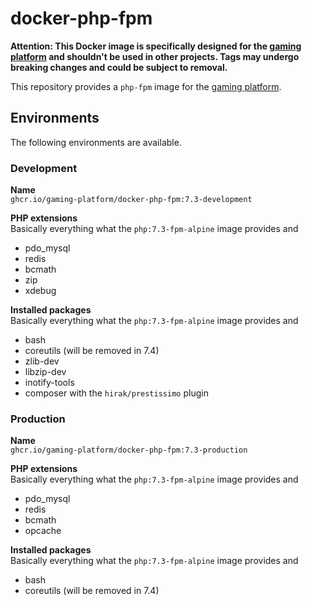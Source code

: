 # docker-php-fpm

__Attention: This Docker image is specifically designed for the
[gaming platform](https://github.com/gaming-platform)
and shouldn't be used in other projects. Tags may undergo
breaking changes and could be subject to removal.__

This repository provides a `php-fpm` image for the
[gaming platform](https://github.com/gaming-platform).

## Environments

The following environments are available.

### Development

__Name__  
`ghcr.io/gaming-platform/docker-php-fpm:7.3-development`

__PHP extensions__  
Basically everything what the `php:7.3-fpm-alpine` image provides and
* pdo_mysql
* redis
* bcmath
* zip
* xdebug

__Installed packages__  
Basically everything what the `php:7.3-fpm-alpine` image provides and
* bash
* coreutils (will be removed in 7.4)
* zlib-dev
* libzip-dev
* inotify-tools
* composer with the `hirak/prestissimo` plugin

### Production

__Name__  
`ghcr.io/gaming-platform/docker-php-fpm:7.3-production`

__PHP extensions__  
Basically everything what the `php:7.3-fpm-alpine` image provides and
* pdo_mysql
* redis
* bcmath
* opcache

__Installed packages__  
Basically everything what the `php:7.3-fpm-alpine` image provides and
* bash
* coreutils (will be removed in 7.4)
